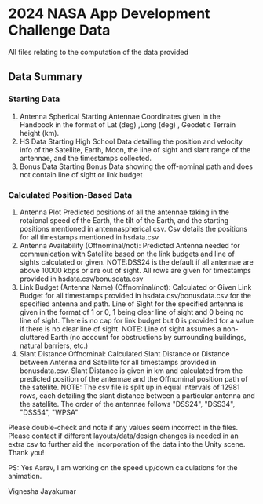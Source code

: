 # 2024 NASA App Development Challenge Data
All files relating to the computation of the data provided

## Data Summary

### Starting Data
1. Antenna Spherical
Starting Antennae Coordinates given in the Handbook in the format of Lat (deg) ,Long (deg) , Geodetic Terrain height (km).
2. HS Data
Starting High School Data detailing the position and velocity info of the Satellite, Earth, Moon, the line of sight and slant range of the antennae, and the timestamps collected.
3. Bonus Data
Starting Bonus Data showing the off-nominal path and does not contain line of sight or link budget

### Calculated Position-Based Data
1. Antenna Plot
Predicted positions of all the antennae taking in the rotaional speed of the Earth, the tilt of the Earth, and the starting positions mentioned in antennaspherical.csv. Csv details the positions for all timestamps mentioned in hsdata.csv
2. Antenna Availability (Offnominal/not):
Predicted Antenna needed for communication with Satellite based on the link budgets and line of sights calculated or given. NOTE:DSS24 is the default if all antennae are above 10000 kbps or are out of sight. All rows are given for timestamps provided in hsdata.csv/bonusdata.csv
3. Link Budget (Antenna Name) (Offnominal/not):
Calculated or Given Link Budget for all timestamps provided in hsdata.csv/bonusdata.csv for the specified antenna and path. Line of Sight for the specified antenna is given in the format of 1 or 0, 1 being clear line of sight and 0 being no line of sight. There is no cap for link budget but 0 is provided for a value if there is no clear line of sight. NOTE: Line of sight assumes a non-cluttered Earth (no account for obstructions by surrounding buildings, natural barriers, etc.)
4. Slant Distance Offnominal:
Calculated Slant Distance or Distance between Antenna and Satellite for all timestamps provided in bonusdata.csv. Slant Distance is given in km and calculated from the predicted position of the antennae and the Offnominal position path of the satellite. NOTE: The csv file is split up in equal intervals of 12981 rows, each detailing the slant distance between a particular antenna and the satellite. The order of the antennae follows "DSS24", "DSS34", "DSS54", "WPSA"

Please double-check and note if any values seem incorrect in the files. Please contact if different layouts/data/design changes is needed in an extra csv to further aid the incorporation of the data into the Unity scene. Thank you!

PS: Yes Aarav, I am working on the speed up/down calculations for the animation.

Vignesha Jayakumar
